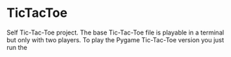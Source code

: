 # TicTacToe
Self Tic-Tac-Toe project.
The base Tic-Tac-Toe file is playable in a terminal but only with two players.
To play the Pygame Tic-Tac-Toe version you just run the 
